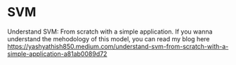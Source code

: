 # SVM
Understand SVM: From scratch with a simple application.
If you wanna understand the mehodology of this model, you can read my blog here https://yashyathish850.medium.com/understand-svm-from-scratch-with-a-simple-application-a81ab0089d72
